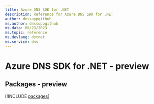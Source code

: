 ```yaml
---
title: Azure DNS SDK for .NET
description: Reference for Azure DNS SDK for .NET
author: dnssuppgithub
ms.author: dnssuppgithub
ms.data: 08/23/2023
ms.topic: reference
ms.devlang: dotnet
ms.service: dns
---
```

# Azure DNS SDK for .NET - preview
## Packages - preview
[!INCLUDE [packages](dns-index.md)]
